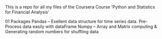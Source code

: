 This is a repo for all my files of the Coursera Course 'Python and Statistics for Financial Analysis'

01 Packages
Pandas – Exellent data structure for time series data. Pre-Process data easily with dataFrame
Numpy – Array and Matrix computing & Generating random numbers for shuffling data
